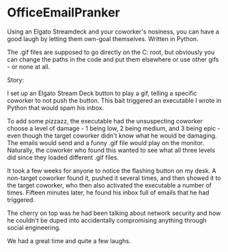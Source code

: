 # OfficeEmailPranker
Using an Elgato Streamdeck and your coworker's nosiness, you can have a good laugh by letting them own-goal themselves. Written in Python.

The .gif files are supposed to go directly on the C: root, but obviously you can change the paths in the code and put them elsewhere or use other gifs - or none at all.

Story:

I set up an Elgato Stream Deck button to play a gif, telling a specific coworker to not push the button. This bait triggered an executable I wrote in Python that would spam his inbox.

To add some pizzazz, the executable had the unsuspecting coworker choose a level of damage - 1 being low, 2 being medium, and 3 being epic - even though the target coworker didn't know what he would be damaging. The emails would send and a funny .gif file would play on the monitor. Naturally, the coworker who found this wanted to see what all three levels did since they loaded different .gif files.

It took a few weeks for anyone to notice the flashing button on my desk. A non-target coworker found it, pushed it several times, and then showed it to the target coworker, who then also activated the executable a number of times. Fifteen minutes later, he found his inbox full of emails that he had triggered.

The cherry on top was he had been talking about network security and how he couldn't be duped into accidentally compromising anything through social engineering.

We had a great time and quite a few laughs.
